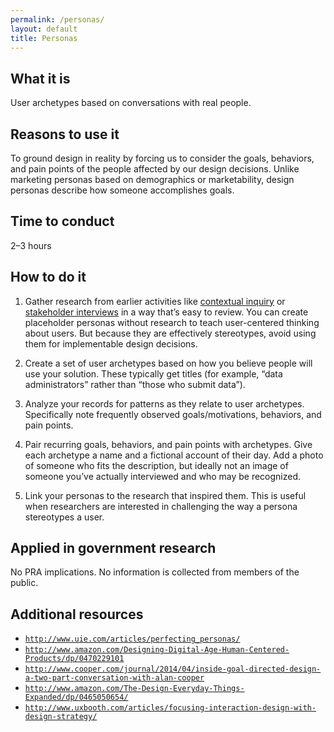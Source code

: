 ```yaml
---
permalink: /personas/
layout: default
title: Personas
---
```


## What it is

User archetypes based on conversations with real people.

## Reasons to use it

To ground design in reality by forcing us to consider the goals, behaviors, and pain points of the people affected by our design decisions. Unlike marketing personas based on demographics or marketability, design personas describe how someone accomplishes goals.

## Time to conduct

2–3 hours

## How to do it

1. Gather research from earlier activities like [contextual inquiry](../contextual-inquiry/) or [stakeholder interviews](../stakeholder-and-user-interviews) in a way that’s easy to review. You can create placeholder personas without research to teach user-centered thinking about users. But because they are effectively stereotypes, avoid using them for implementable design decisions.

2. Create a set of user archetypes based on how you believe people will use your solution. These typically get titles (for example, “data administrators” rather than “those who submit data”).

3. Analyze your records for patterns as they relate to user archetypes. Specifically note frequently observed goals/motivations, behaviors, and pain points.

4. Pair recurring goals, behaviors, and pain points with archetypes. Give each archetype a name and a fictional account of their day. Add a photo of someone who fits the description, but ideally not an image of someone you’ve actually interviewed and who may be recognized.

5. Link your personas to the research that inspired them. This is useful when researchers are interested in challenging the way a persona stereotypes a user.

## Applied in government research

No PRA implications. No information is collected from members of the public.

## Additional resources

* [`http://www.uie.com/articles/perfecting_personas/`](http://www.uie.com/articles/perfecting_personas/)
* [`http://www.amazon.com/Designing-Digital-Age-Human-Centered-Products/dp/0470229101`](http://www.amazon.com/Designing-Digital-Age-Human-Centered-Products/dp/0470229101)
* [`http://www.cooper.com/journal/2014/04/inside-goal-directed-design-a-two-part-conversation-with-alan-cooper`](http://www.cooper.com/journal/2014/04/inside-goal-directed-design-a-two-part-conversation-with-alan-cooper)
* [`http://www.amazon.com/The-Design-Everyday-Things-Expanded/dp/0465050654/`](http://www.amazon.com/The-Design-Everyday-Things-Expanded/dp/0465050654/)
* [`http://www.uxbooth.com/articles/focusing-interaction-design-with-design-strategy/`](http://www.uxbooth.com/articles/focusing-interaction-design-with-design-strategy/)
